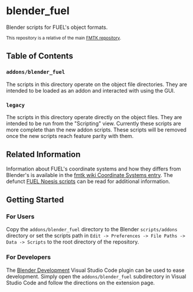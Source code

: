 # blender_fuel

Blender scripts for FUEL's object formats.

<sup>This repository is a relative of the main [FMTK repository](https://github.com/widberg/fmtk).</sup>

## Table of Contents

### `addons/blender_fuel`

The scripts in this directory operate on the object file directories. They are intended to be loaded as an addon and interacted with using the GUI.

### `legacy`

The scripts in this directory operate directly on the object files. They are intended to be run from the "Scripting" view. Currently these scripts are more complete than the new addon scripts. These scripts will be removed once the new scripts reach feature parity with them.

## Related Information

Information about FUEL's coordinate systems and how they differs from Blender's is available in the [fmtk wiki Coordinate Systems entry](https://github.com/widberg/fmtk/wiki/Coordinate-Systems). The defunct [FUEL Noesis scripts](https://github.com/widberg/fmt_fuel) can be read for additional information.

## Getting Started

### For Users

Copy the `addons/blender_fuel` directory to the Blender `scripts/addons` directory or set the scripts path in `Edit -> Preferences -> File Paths -> Data -> Scripts` to the root directory of the repository.

### For Developers

The [Blender Development](https://marketplace.visualstudio.com/items?itemName=JacquesLucke.blender-development) Visual Studio Code plugin can be used to ease development. Simply open the `addons/blender_fuel` subdirectory in Visual Studio Code and follow the directions on the extension page.

